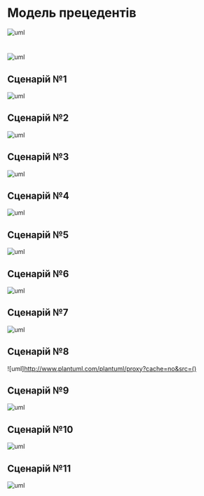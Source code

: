 # Модель прецедентів

![uml](http://www.plantuml.com/plantuml/proxy?cache=no&src=https://raw.githubusercontent.com/Vov11x/database_basics_template/master/src/uml/UC_Overview.puml)

#

![uml](http://www.plantuml.com/plantuml/proxy?cache=no&src=https://raw.githubusercontent.com/Vov11x/database_basics_template/master/src/uml/UCD_1.0.puml)


## Сценарій №1

![uml](http://www.plantuml.com/plantuml/proxy?cache=no&src=https://raw.githubusercontent.com/Vov11x/database_basics_template/master/src/uml/UC_1.1.puml)


## Сценарій №2

![uml](http://www.plantuml.com/plantuml/proxy?cache=no&src=https://raw.githubusercontent.com/Vov11x/database_basics_template/master/src/uml/UC_1.2.puml)


## Сценарій №3

![uml](http://www.plantuml.com/plantuml/proxy?cache=no&src=)


## Сценарій №4

![uml](http://www.plantuml.com/plantuml/proxy?cache=no&src=)


## Сценарій №5

![uml](http://www.plantuml.com/plantuml/proxy?cache=no&src=)


## Сценарій №6

![uml](http://www.plantuml.com/plantuml/proxy?cache=no&src=)


## Сценарій №7

![uml](http://www.plantuml.com/plantuml/proxy?cache=no&src=)


## Сценарій №8

![uml]http://www.plantuml.com/plantuml/proxy?cache=no&src=()


## Сценарій №9

![uml](http://www.plantuml.com/plantuml/proxy?cache=no&src=)


## Сценарій №10

![uml](http://www.plantuml.com/plantuml/proxy?cache=no&src=)


## Сценарій №11

![uml](http://www.plantuml.com/plantuml/proxy?cache=no&src=)
